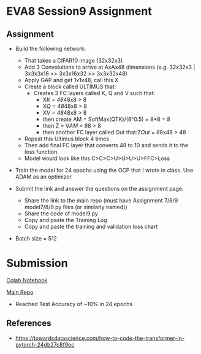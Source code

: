 # EVA8 Session9 Assignment

## Assignment

- Build the following network:

    - That takes a CIFAR10 image (32x32x3)
    - Add 3 Convolutions to arrive at AxAx48 dimensions (e.g. 32x32x3 | 3x3x3x16 >> 3x3x16x32 >> 3x3x32x48)
    - Apply GAP and get 1x1x48, call this X
    - Create a block called ULTIMUS that:
        - Creates 3 FC layers called K, Q and V such that:
            - X*K = 48*48x8 > 8
            - X*Q = 48*48x8 > 8 
            - X*V = 48*48x8 > 8 
            - then create AM = SoftMax(QTK)/(8^0.5) = 8*8 = 8
            - then Z = V*AM = 8*8 > 8
            - then another FC layer called Out that:Z*Out = 8*8x48 > 48
    - Repeat this Ultimus block 4 times
    - Then add final FC layer that converts 48 to 10 and sends it to the loss function.
    - Model would look like this C>C>C>U>U>U>U>FFC>Loss
- Train the model for 24 epochs using the OCP that I wrote in class. Use ADAM as an optimizer.
- Submit the link and answer the questions on the assignment page:
    - Share the link to the main repo (must have Assignment 7/8/9 model7/8/9.py files (or similarly named))
    - Share the code of model9.py
  - Copy and paste the Training Log
  - Copy and paste the training and validation loss chart

- Batch size = 512

# Submission
[Colab Notebook](https://github.com/ashishkej/eva8_session9/blob/main/EVA8_Session9_Assignment.ipynb)

[Main Repo](https://github.com/ashishkej/eva8-pytorch-models)

- Reached Test Accuracy of ~10% in 24 epochs 



## References

* https://towardsdatascience.com/how-to-code-the-transformer-in-pytorch-24db27c8f9ec


